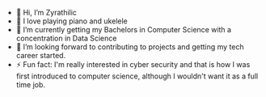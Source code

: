 - 👋 Hi, I’m Zyrathilic
- 👀 I love playing piano and ukelele
- 🌱 I’m currently getting my Bachelors in Computer Science with a concentration in Data Science
- 💞️ I’m looking forward to contributing to projects and getting my tech career started. 
- ⚡ Fun fact: I'm really interested in cyber security and that is how I was first introduced to computer science, although I wouldn't want it as a full time job.

<!---
Zyrathilic/Zyrathilic is a ✨ special ✨ repository because its `README.md` (this file) appears on your GitHub profile.
You can click the Preview link to take a look at your changes.
--->

